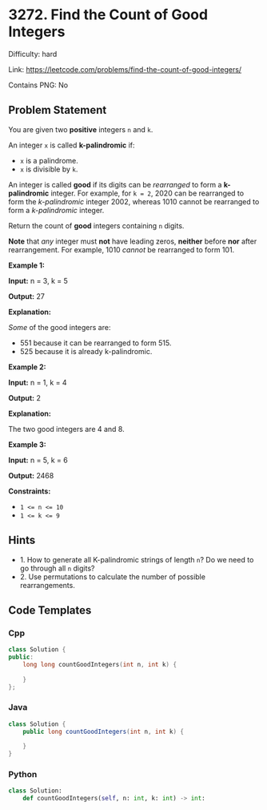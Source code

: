 # 3272. Find the Count of Good Integers

Difficulty: hard

Link: https://leetcode.com/problems/find-the-count-of-good-integers/

Contains PNG: No

## Problem Statement

You are given two **positive** integers `n` and `k`.

An integer `x` is called **k\-palindromic** if:

* `x` is a palindrome.
* `x` is divisible by `k`.

An integer is called **good** if its digits can be *rearranged* to form a **k\-palindromic** integer. For example, for `k = 2`, 2020 can be rearranged to form the *k\-palindromic* integer 2002, whereas 1010 cannot be rearranged to form a *k\-palindromic* integer.

Return the count of **good** integers containing `n` digits.

**Note** that *any* integer must **not** have leading zeros, **neither** before **nor** after rearrangement. For example, 1010 *cannot* be rearranged to form 101\.

**Example 1:**

**Input:** n \= 3, k \= 5

**Output:** 27

**Explanation:**

*Some* of the good integers are:

* 551 because it can be rearranged to form 515\.
* 525 because it is already k\-palindromic.

**Example 2:**

**Input:** n \= 1, k \= 4

**Output:** 2

**Explanation:**

The two good integers are 4 and 8\.

**Example 3:**

**Input:** n \= 5, k \= 6

**Output:** 2468

**Constraints:**

* `1 <= n <= 10`
* `1 <= k <= 9`

## Hints

- 1\. How to generate all K\-palindromic strings of length `n`? Do we need to go through all `n` digits?
- 2\. Use permutations to calculate the number of possible rearrangements.

## Code Templates

### Cpp
```cpp
class Solution {
public:
    long long countGoodIntegers(int n, int k) {
        
    }
};
```

### Java
```java
class Solution {
    public long countGoodIntegers(int n, int k) {
        
    }
}
```

### Python
```python
class Solution:
    def countGoodIntegers(self, n: int, k: int) -> int:
        
```

